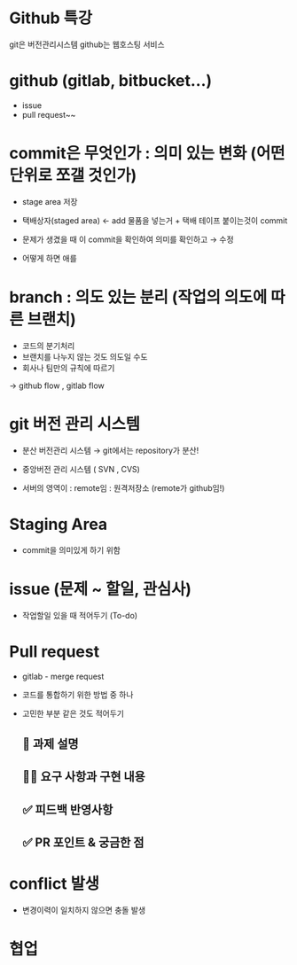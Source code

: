 # Github 특강


git은 버전관리시스템 github는 웹호스팅 서비스

# github (gitlab, bitbucket…)

- issue
- pull request~~

# commit은 무엇인가 : 의미 있는 변화 (어떤 단위로 쪼갤 것인가)

- stage area  저장


- 택배상자(staged area) ← add 물품을 넣는거 + 택배 테이프 붙이는것이 commit
- 문제가 생겼을 때 이 commit을 확인하여 의미를 확인하고 → 수정

- 어떻게 하면 애를

# branch : 의도 있는 분리 (작업의 의도에 따른 브랜치)

- 코드의 분기처리
- 브랜치를 나누지 않는 것도 의도일 수도
- 회사나 팀만의 규칙에 따르기

→ github flow , gitlab flow

# git 버전 관리 시스템

- 분산 버전관리 시스템  → git에서는 repository가 분산!
- 중앙버전 관리 시스템 ( SVN , CVS)


- 서버의 영역이 : remote임 : 원격저장소 (remote가 github임!)



# Staging Area



- commit을 의미있게 하기 위함

# issue (문제 ~ 할일, 관심사)

- 작업할일 있을 때  적어두기 (To-do)

# Pull request

- gitlab - merge request
- 코드를 통합하기 위한 방법 중 하나

- 고민한 부분 같은 것도 적어두기
    
    ## 📌 과제 설명
    
    ## 👩‍💻 요구 사항과 구현 내용
    
    ## ✅ 피드백 반영사항
    
    ## ✅ PR 포인트 & 궁금한 점
    

# conflict 발생

- 변경이력이 일치하지 않으면 충돌 발생



# 협업
